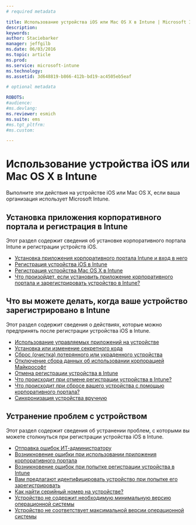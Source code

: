 ```yaml
---
# required metadata

title: Использование устройства iOS или Mac OS X в Intune | Microsoft Intune
description:
keywords:
author: Staciebarker
manager: jeffgilb
ms.date: 06/03/2016
ms.topic: article
ms.prod:
ms.service: microsoft-intune
ms.technology:
ms.assetid: 3d648819-b866-412b-bd19-ac4505eb5eaf

# optional metadata

ROBOTS:
#audience:
#ms.devlang:
ms.reviewer: esmich
ms.suite: ems
#ms.tgt_pltfrm:
#ms.custom:

---
```


# Использование устройства iOS или Mac OS X в Intune

Выполните эти действия на устройстве iOS или Mac OS X, если ваша организация использует Microsoft Intune.

## Установка приложения корпоративного портала и регистрация в Intune

Этот раздел содержит сведения об установке корпоративного портала Intune и регистрации устройств iOS.

- [Установка приложения корпоративного портала Intune и вход в него](install-and-sign-in-to-the-intune-company-portal-app-ios.md)</br>
- [Регистрация устройства iOS в Intune](enroll-your-device-in-intune-ios.md)</br>
- [Регистрация устройства Mac OS X в Intune](enroll-your-device-in-intune-mac-os-x.md)</br>
- [Что произойдет, если установить приложение корпоративного портала и зарегистрировать устройство в Intune?](what-happens-if-you-install-the-Company-Portal-app-and-enroll-your-device-in-intune-ios.md)</br>

## Что вы можете делать, когда ваше устройство зарегистрировано в Intune

Этот раздел содержит сведения о действиях, которые можно предпринять после регистрации устройства iOS в Intune.

- [Использование управляемых приложений на устройстве](use-managed-apps-on-your-device-ios.md)</br>
- [Установка или изменение секретного кода](set-or-change-your-passcode-ios.md)</br>
- [Сброс (очистка) потерянного или украденного устройства](reset-erase-your-lost-or-stolen-device-ios.md)</br>
- [Отключение сбора данных об использовании корпорацией Майкрософт](turn-off-microsoft-usage-data-collection-ios.md)</br>
- [Отмена регистрации устройства в Intune](unenroll-your-device-from-intune-ios.md)</br>
- [Что происходит при отмене регистрации устройства в Intune?](what-happens-if-you-unenroll-your-device-from-intune-ios.md)</br>
- [Что происходит при сбросе вашего устройства с помощью корпоративного портала?](what-happens-if-you-reset-your-device-using-the-company-portal-ios.md)</br>
- [Синхронизация устройства вручную](sync-your-device-manually-ios.md)

## Устранение проблем с устройством

Этот раздел содержит сведения об устранении проблем, с которыми вы можете столкнуться при регистрации устройства iOS в Intune.

- [Отправка ошибок ИТ-администратору](send-errors-to-your-it-admin-ios.md)</br>
- [Возникновение ошибки при использовании приложения корпоративного портала](you-get-an-error-while-using-the-company-portal-app-ios.md)</br>
- [Возникновение ошибок при попытке регистрации устройства в Intune](you-see-errors-while-trying-to-enroll-your-device-in-intune-ios.md)</br>
- [Вам предлагают идентифицировать устройство при попытке его зарегистрировать](you-are-asked-to-identify-your-device-when-trying-to-enroll-ios.md)</br>
- [Как найти серийный номер на устройстве?](how-do-i-find-the-serial-number-on-my-device-ios.md)</br>
- [Устройство не содержит необходимую минимальную версию операционной системы](device-doesnt-have-the-required-minimum-operating-system-version-ios.md)</br>
- [Устройство не соответствует максимальной версии операционной системы](device-doesnt-comply-with-the-maximum-operating-system-version-ios.md)




<!--HONumber=Jun16_HO1-->


